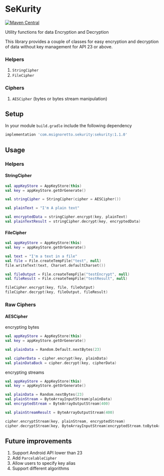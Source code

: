 # SeKurity
[![Maven Central](https://maven-badges.herokuapp.com/maven-central/com.msignoretto.sekurity/sekurity/badge.svg)](https://maven-badges.herokuapp.com/maven-central/com.msignoretto.sekurity/sekurity/)

Utility functions for data Encryption and Decryption

This library provides a couple of classes for easy encryption and decryption of data without key management
for API 23 or above.

### Helpers

1. `StringCipher`
2. `FileCipher`

### Ciphers

1. `AESCipher` (bytes or bytes stream manipulation)

## Setup

In your module `build.gradle` include the following dependency

```groovy
implementation 'com.msignoretto.sekurity:sekurity:1.1.0'
```

## Usage

### Helpers

#### StringCipher

```kotlin
val appKeyStore = AppKeyStore(this)
val key = appKeyStore.getOrGenerate()

val stringCipher = StringCipher(cipher = AESCipher())

val plainText = "I'm A plain text"

val encryptedData = stringCipher.encrypt(key, plainText)
val plainTextResult = stringCipher.decrypt(key, encryptedData)

```

#### FileCipher

```kotlin
val appKeyStore = AppKeyStore(this)
val key = appKeyStore.getOrGenerate()

val text = "I'm a text in a file"
val file = File.createTempFile("test", null)
file.writeText(text, Charset.defaultCharset())

val fileOutput = File.createTempFile("testEncrypt", null)
val fileResult = File.createTempFile("testResult", null)

fileCipher.encrypt(key, file, fileOutput)
fileCipher.decrypt(key, fileOutput, fileResult)

```

### Raw Ciphers

#### AESCipher

encrypting bytes
```kotlin
val appKeyStore = AppKeyStore(this)
val key = appKeyStore.getOrGenerate()

val plainData = Random.Default.nextBytes(23)

val cipherData = cipher.encrypt(key, plainData)
val plainDataBack = cipher.decrypt(key, cipherData)

```

encrypting streams
```kotlin
val appKeyStore = AppKeyStore(this)
val key = appKeyStore.getOrGenerate()

val plainData = Random.nextBytes(23)
val plainStream = ByteArrayInputStream(plainData)
val encryptedStream = ByteArrayOutputStream(400)

val plainStreamResult = ByteArrayOutputStream(400)

cipher.encryptStream(key, plainStream, encryptedStream)
cipher.decryptStream(key, ByteArrayInputStream(encryptedStream.toByteArray()), plainStreamResult)

```

## Future improvements

1. Support Android API lower than 23
2. Add `ParcelableCipher`
3. Allow users to specify key alias
4. Support different algorithms








